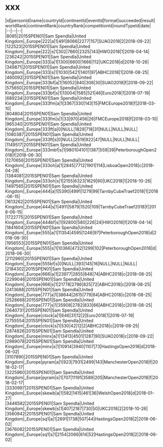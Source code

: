 # xxx


|id|personId|name|countryId|continentId|eventId|format|succeeded|result|worldRank|continentRank|countryRank|competitionId|roundTypeId|date|  
|--|--|--|  
|8085|2015SPEN01|Sam Spendla|United Kingdom|_Europe|222|a|1|491|8066|2277|157|SUAO2018|2|2018-09-22|  
|122523|2015SPEN01|Sam Spendla|United Kingdom|_Europe|222|s|1|302|7660|2325|143|HWO2018|1|2018-04-14|  
|236242|2015SPEN01|Sam Spendla|United Kingdom|_Europe|333|a|1|1300|6600|1666|112|UKC2018|d|2018-10-26|  
|349871|2015SPEN01|Sam Spendla|United Kingdom|_Europe|333|s|1|1030|5421|1401|97|ABHC2018|1|2018-08-25|  
|460092|2015SPEN01|Sam Spendla|United Kingdom|_Europe|333bf|a|1|16052|840|308|30|SUAO2018|f|2018-09-22|  
|575650|2015SPEN01|Sam Spendla|United Kingdom|_Europe|333bf|s|1|13004|1585|521|46|Euro2018|1|2018-07-19|  
|689234|2015SPEN01|Sam Spendla|United Kingdom|_Europe|333fm|a|1|3367|330|143|15|FMCEurope2018|f|2018-03-10|  
|804804|2015SPEN01|Sam Spendla|United Kingdom|_Europe|333fm|s|1|33|970|456|26|FMCEurope2018|f|2018-03-10|  
|965340|2015SPEN01|Sam Spendla|United Kingdom|_Europe|333ft|a|0|NULL|1829|718|31|NULL|NULL|NULL|  
|1080387|2015SPEN01|Sam Spendla|United Kingdom|_Europe|333ft|s|0|NULL|2519|922|47|NULL|NULL|NULL|  
|1149517|2015SPEN01|Sam Spendla|United Kingdom|_Europe|333mbf|s|1|980104101|1387|559|39|PeterboroughOpen2018|f|2018-06-30|  
|1270656|2015SPEN01|Sam Spendla|United Kingdom|_Europe|333oh|a|1|2845|7712|1901|114|LisboaOpen2018|c|2018-04-28|  
|1384081|2015SPEN01|Sam Spendla|United Kingdom|_Europe|333oh|s|1|2155|6323|1629|90|UKC2018|1|2018-10-26|  
|1497565|2015SPEN01|Sam Spendla|United Kingdom|_Europe|444|a|1|5390|4991|1279|99|TarnbyCubeTraef2018|1|2018-06-15|  
|1613262|2015SPEN01|Sam Spendla|United Kingdom|_Europe|444|s|1|4911|5879|1520|109|TarnbyCubeTraef2018|f|2018-06-15|  
|1722775|2015SPEN01|Sam Spendla|United Kingdom|_Europe|444bf|s|1|92800|580|226|24|HWO2018|f|2018-04-14|  
|1841604|2015SPEN01|Sam Spendla|United Kingdom|_Europe|555|a|1|11354|4595|1246|97|PeterboroughOpen2018|d|2018-06-30|  
|1956553|2015SPEN01|Sam Spendla|United Kingdom|_Europe|555|s|1|10366|4732|1299|102|PeterboroughOpen2018|d|2018-06-30|  
|2112960|2015SPEN01|Sam Spendla|United Kingdom|_Europe|555bf|s|0|NULL|393|145|16|NULL|NULL|NULL|  
|2184302|2015SPEN01|Sam Spendla|United Kingdom|_Europe|666|a|1|23977|2855|848|74|ABHC2018|c|2018-08-25|  
|2299046|2015SPEN01|Sam Spendla|United Kingdom|_Europe|666|s|1|21778|2786|825|72|ABHC2018|c|2018-08-25|  
|2413688|2015SPEN01|Sam Spendla|United Kingdom|_Europe|777|a|1|38644|2615|779|64|ABHC2018|c|2018-08-25|  
|2528668|2015SPEN01|Sam Spendla|United Kingdom|_Europe|777|s|1|35908|2782|833|66|ABHC2018|c|2018-08-25|  
|2640731|2015SPEN01|Sam Spendla|United Kingdom|_Europe|clock|a|1|646|31|12|2|Euro2018|1|2018-07-19|  
|2755554|2015SPEN01|Sam Spendla|United Kingdom|_Europe|clock|s|1|530|42|12|2|ABHC2018|c|2018-08-25|  
|2874826|2015SPEN01|Sam Spendla|United Kingdom|_Europe|minx|a|1|13413|4501|1287|90|SUAO2018|c|2018-09-22|  
|2989078|2015SPEN01|Sam Spendla|United Kingdom|_Europe|minx|s|1|10914|3940|1107|73|HastingsOpen2018|d|2018-06-02|  
|3107890|2015SPEN01|Sam Spendla|United Kingdom|_Europe|pyram|a|1|923|7931|2499|143|ManchesterOpen2018|f|2018-02-17|  
|3225960|2015SPEN01|Sam Spendla|United Kingdom|_Europe|pyram|s|1|707|11191|3589|205|ManchesterOpen2018|f|2018-02-17|  
|3330997|2015SPEN01|Sam Spendla|United Kingdom|_Europe|skewb|a|1|582|1415|461|36|WelshOpen2018|d|2018-01-27|  
|3446582|2015SPEN01|Sam Spendla|United Kingdom|_Europe|skewb|s|1|407|2187|730|50|UKC2018|2|2018-10-26|  
|3560942|2015SPEN01|Sam Spendla|United Kingdom|_Europe|sq1|a|1|2691|1738|507|44|HastingsOpen2018|2|2018-06-02|  
|3676082|2015SPEN01|Sam Spendla|United Kingdom|_Europe|sq1|s|1|2154|2066|614|52|HastingsOpen2018|2|2018-06-02|  
